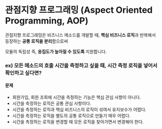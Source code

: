 # 관점지향 프로그래밍 (Aspect Oriented Programming, AOP)
관점지향 프로그래밍은 비즈니스 메소드를 개발할 때, **핵심 비즈니스 로직**과 반복해서 등장하는 **공통 로직을 분리**함으로써

모듈의 독립성 즉, **응집도가 높아질 수 있도록** 지원합니다.

### ex) 모든 메소드의 호출 시간을 측정하고 싶을 때, 시간 측정 로직을 넣어서 확인하고 싶다면?
#### 문제
- 회원가입, 회원 조회에 시간을 측정하는 기능은 핵심 관심 사항이 아니다.
- 시간을 측정하는 로직은 공통 관심 사항이다.
- 시간을 측정하는 로직과 핵심 비즈니스의 로직이 섞여서 유지보수가 어렵다.
- 시간을 측정하는 로직을 별도의 공통 로직으로 만들기 매우 어렵다.
- 시간을 측정하는 로직을 변경할 때 모든 로직을 찾아가면서 변경해야 한다.